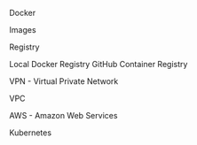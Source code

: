 
Docker

Images

Registry

Local
Docker Registry
GitHub Container Registry

VPN - Virtual Private Network

VPC

AWS - Amazon Web Services

Kubernetes
